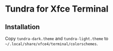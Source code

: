 # Tundra for Xfce Terminal

## Installation

Copy `tundra-dark.theme` and `tundra-light.theme` to
`~/.local/share/xfce4/terminal/colorschemes`.

